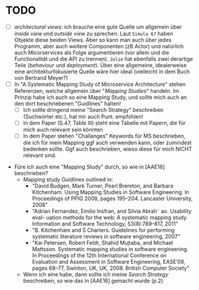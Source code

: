 # TODO

- [ ] *architectural views*: ich brauche eine gute Quelle um allgemein über *inside view* und *outside view* zu sprechen. Laut `Simula 67` haben Objekte diese beiden Views. Aber so kann man auch über jedes Programm, aber auch weitere Componenten (zB Actor) und natürlich auch Micorservices als Folge argumentieren (vor allem und die Functionalität und die API zu trennen). `Jolie` hat ebenfalls zwei derartige Teile (*behaviour* und *deployment*). Über eine allgemeine, idealerweise eine architekturfokusierte Quelle wäre hier ideal (vielleicht in dem Buch von Bertrand Meyer?)
- [ ] In "A Systematic Mapping Study of Microservice Architecture" stehen Referenzen, welche allgemein über "*Mapping Studies*" handeln. Im Prinzip habe ich auch so eine Mapping Study, und sollte mich auch an den dort beschriebenen "Guidlines" halten!
    - [ ] Ich sollte dringend meine "Search Strategy" beschreiben (Suchwörter etc.), hat mir auch Punt. empfohlen!
    - [ ] In dem Paper (S.47, Table III) steht eine Tabelle mit Papern, die für mich auch relevant sein könnten
    - [ ] In dem Paper stehen "Challanges" Keywords für MS beschrieben, die ich für mein Mapping ggf auch verwenden kann, oder zumindest bedenken sollte. Ggf auch beschrieben, wieso diese für mich NICHT relevant sind.
- Füre ich auch eine "Mapping Study" durch, so wie in [AAE16] beschrieben?
    - Mapping study Guidlines outlined in:
        - "David Budgen, Mark Turner, Pearl Brereton, and Barbara Kitchenham. Using Mapping Studies in Software Engineering. In Proceedings of PPIG 2008, pages 195–204. Lancaster University, 2008"
        - "Adrian Fernandez, Emilio Insfran, and Silvia Abrah˜ ao. Usability eval- uation methods for the web: A systematic mapping study. Information and Software Technology, 53(8):789–817, 2011"
        - "B. Kitchenham and S Charters. Guidelines for performing systematic literature reviews in software engineering, 2007"
        - "Kai Petersen, Robert Feldt, Shahid Mujtaba, and Michael Mattsson. Systematic mapping studies in software engineering. In Proceedings of the 12th International Conference on Evaluation and Assessment in Software Engineering, EASE’08, pages 68–77, Swinton, UK, UK, 2008. British Computer Society"
    - Wenn ich eine habe, dann sollte ich meine *Search Strategy* beschreiben, so wie das in [AAE16] gemacht wurde (p.2)